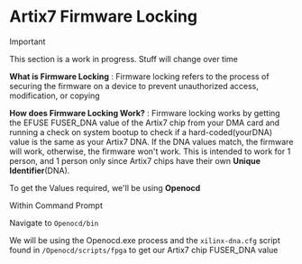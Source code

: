 # Artix7 Firmware Locking

> [!IMPORTANT]
> This section is a work in progress. Stuff will change over time


__What is Firmware Locking__
: Firmware locking refers to the process of securing the firmware on a device to prevent unauthorized access, modification, or copying

__How does Firmware Locking Work?__
: Firmware locking works by getting the EFUSE FUSER_DNA value of the Artix7 chip from your DMA card and running a check on system bootup to check if a hard-coded(yourDNA) value is the same as your Artix7 DNA.
If the DNA values match, the firmware will work, otherwise, the firmware won't work. This is intended to work for 1 person, and 1 person only since Artix7 chips have their own <b>Unique Identifier</b>(DNA). 

To get the Values required, we'll be using <b>Openocd</b>

Within Command Prompt

Navigate to ```Openocd/bin```

We will be using the Openocd.exe process and the `xilinx-dna.cfg` script found in `/Openocd/scripts/fpga` to get our Artix7 chip FUSER_DNA value


